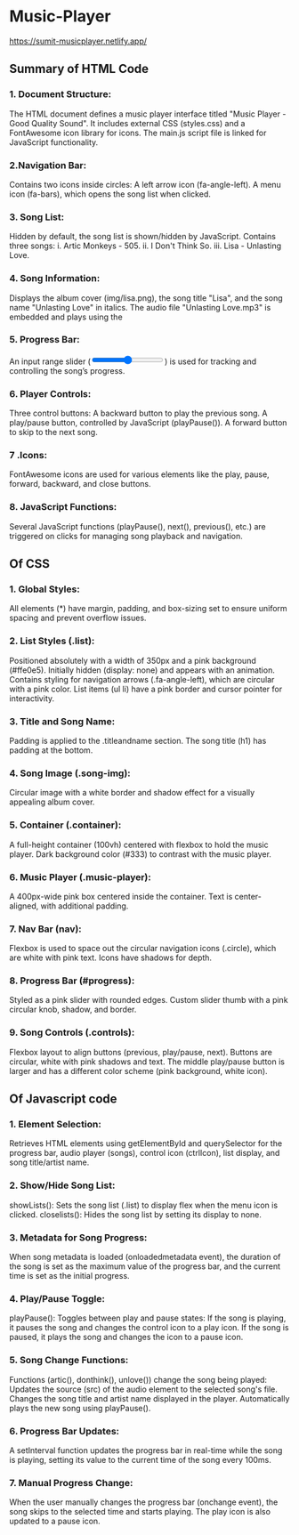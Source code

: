 # Music-Player
https://sumit-musicplayer.netlify.app/

## Summary of HTML Code 
### 1. Document Structure:
The HTML document defines a music player interface titled "Music Player - Good Quality Sound".
It includes external CSS (styles.css) and a FontAwesome icon library for icons.
The main.js script file is linked for JavaScript functionality.
### 2.Navigation Bar:
Contains two icons inside circles:
A left arrow icon (fa-angle-left).
A menu icon (fa-bars), which opens the song list when clicked.
### 3. Song List:
Hidden by default, the song list is shown/hidden by JavaScript.
Contains three songs:
i. Artic Monkeys - 505.
ii. I Don't Think So.
iii. Lisa - Unlasting Love.
### 4. Song Information:
Displays the album cover (img/lisa.png), the song title "Lisa", and the song name "Unlasting Love" in italics.
The audio file "Unlasting Love.mp3" is embedded and plays using the <audio> element with controls.
### 5. Progress Bar:
An input range slider (<input type="range">) is used for tracking and controlling the song’s progress.
### 6. Player Controls:
Three control buttons:
A backward button to play the previous song.
A play/pause button, controlled by JavaScript (playPause()).
A forward button to skip to the next song.
### 7 .Icons:
FontAwesome icons are used for various elements like the play, pause, forward, backward, and close buttons.

### 8. JavaScript Functions:
Several JavaScript functions (playPause(), next(), previous(), etc.) are triggered on clicks for managing song playback and navigation.

## Of CSS
### 1. Global Styles:
All elements (*) have margin, padding, and box-sizing set to ensure uniform spacing and prevent overflow issues.

### 2. List Styles (.list):
Positioned absolutely with a width of 350px and a pink background (#ffe0e5).
Initially hidden (display: none) and appears with an animation.
Contains styling for navigation arrows (.fa-angle-left), which are circular with a pink color.
List items (ul li) have a pink border and cursor pointer for interactivity.

### 3. Title and Song Name:
Padding is applied to the .titleandname section.
The song title (h1) has padding at the bottom.

### 4. Song Image (.song-img):
Circular image with a white border and shadow effect for a visually appealing album cover.

### 5. Container (.container):
A full-height container (100vh) centered with flexbox to hold the music player.
Dark background color (#333) to contrast with the music player.

### 6. Music Player (.music-player):
A 400px-wide pink box centered inside the container.
Text is center-aligned, with additional padding.

### 7. Nav Bar (nav):
Flexbox is used to space out the circular navigation icons (.circle), which are white with pink text.
Icons have shadows for depth.

### 8. Progress Bar (#progress):
Styled as a pink slider with rounded edges.
Custom slider thumb with a pink circular knob, shadow, and border.

### 9. Song Controls (.controls):
Flexbox layout to align buttons (previous, play/pause, next).
Buttons are circular, white with pink shadows and text.
The middle play/pause button is larger and has a different color scheme (pink background, white icon).

## Of Javascript code
### 1. Element Selection:
Retrieves HTML elements using getElementById and querySelector for the progress bar, audio player (songs), control icon (ctrlIcon), list display, and song title/artist name.

### 2. Show/Hide Song List:
showLists(): Sets the song list (.list) to display flex when the menu icon is clicked.
closelists(): Hides the song list by setting its display to none.

### 3. Metadata for Song Progress:
When song metadata is loaded (onloadedmetadata event), the duration of the song is set as the maximum value of the progress bar, and the current time is set as the initial progress.

### 4. Play/Pause Toggle:
playPause(): Toggles between play and pause states:
If the song is playing, it pauses the song and changes the control icon to a play icon.
If the song is paused, it plays the song and changes the icon to a pause icon.

### 5. Song Change Functions:
Functions (artic(), donthink(), unlove()) change the song being played:
Updates the source (src) of the audio element to the selected song's file.
Changes the song title and artist name displayed in the player.
Automatically plays the new song using playPause().

### 6. Progress Bar Updates:
A setInterval function updates the progress bar in real-time while the song is playing, setting its value to the current time of the song every 100ms.

### 7. Manual Progress Change:
When the user manually changes the progress bar (onchange event), the song skips to the selected time and starts playing. The play icon is also updated to a pause icon.




